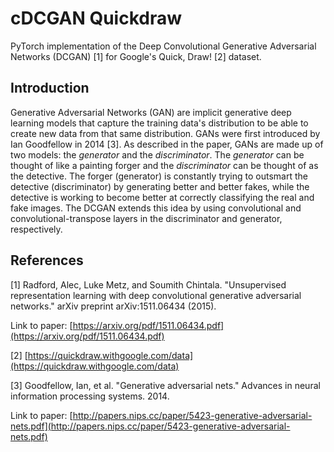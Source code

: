 # cDCGAN Quickdraw

PyTorch implementation of the Deep Convolutional Generative Adversarial Networks (DCGAN) [1] for Google's Quick, Draw! [2] dataset.

## Introduction
Generative Adversarial Networks (GAN) are implicit generative deep learning models that capture the training data's distribution to be able to create new data from that same distribution. GANs were first introduced by Ian Goodfellow in 2014 [3]. As described in the paper, GANs are made up of two models: the *generator* and the *discriminator*. The *generator* can be thought of like a painting forger and the *discriminator* can be thought of as the detective. The forger (generator) is constantly trying to outsmart the detective (discriminator) by generating better and better fakes, while the detective is working to become better at correctly classifying the real and fake images. The DCGAN extends this idea by using convolutional and convolutional-transpose layers in the discriminator and generator, respectively. 

## References

[1] Radford, Alec, Luke Metz, and Soumith Chintala. "Unsupervised representation learning with deep convolutional generative adversarial networks." arXiv preprint arXiv:1511.06434 (2015).

Link to paper: [https://arxiv.org/pdf/1511.06434.pdf](https://arxiv.org/pdf/1511.06434.pdf)

[2] [https://quickdraw.withgoogle.com/data](https://quickdraw.withgoogle.com/data)

[3] Goodfellow, Ian, et al. "Generative adversarial nets." Advances in neural information processing systems. 2014.

Link to paper: [http://papers.nips.cc/paper/5423-generative-adversarial-nets.pdf](http://papers.nips.cc/paper/5423-generative-adversarial-nets.pdf)
